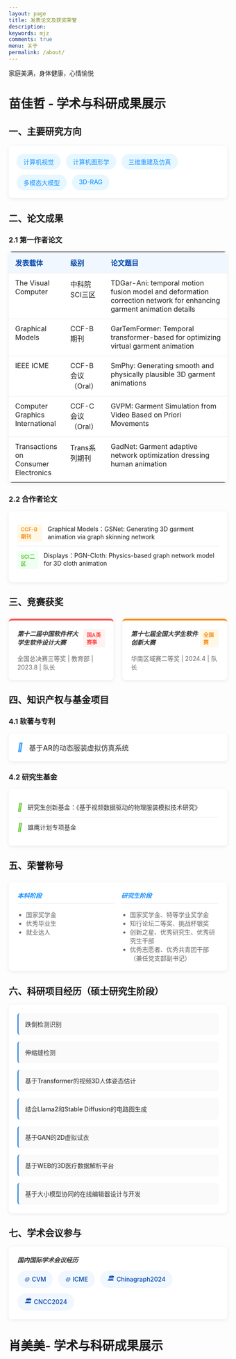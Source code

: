 ```yaml
---
layout: page
title: 发表论文及获奖荣誉
description: 
keywords: mjz
comments: true
menu: 关于
permalink: /about/
---
```

家庭美满，身体健康，心情愉悦

# 苗佳哲 - 学术与科研成果展示

## 一、主要研究方向
<div style="display: flex; flex-wrap: wrap; gap: 12px; margin: 20px 0; padding: 18px; background-color: #fff; border-radius: 8px; box-shadow: 0 2px 8px rgba(0,0,0,0.08);">
  <span style="background-color: #e6f7ff; color: #1890ff; padding: 8px 16px; border-radius: 20px; font-size: 14px; font-weight: 500;">计算机视觉</span>
  <span style="background-color: #e6f7ff; color: #1890ff; padding: 8px 16px; border-radius: 20px; font-size: 14px; font-weight: 500;">计算机图形学</span>
  <span style="background-color: #e6f7ff; color: #1890ff; padding: 8px 16px; border-radius: 20px; font-size: 14px; font-weight: 500;">三维重建及仿真</span>
  <span style="background-color: #e6f7ff; color: #1890ff; padding: 8px 16px; border-radius: 20px; font-size: 14px; font-weight: 500;">多模态大模型</span>
  <span style="background-color: #e6f7ff; color: #1890ff; padding: 8px 16px; border-radius: 20px; font-size: 14px; font-weight: 500;">3D-RAG</span>
</div>

## 二、论文成果
### 2.1 第一作者论文
<div style="margin-bottom: 25px; background-color: #fff; border-radius: 8px; box-shadow: 0 2px 8px rgba(0,0,0,0.08); overflow: hidden;">
  <table style="width: 100%; border-collapse: collapse; margin: 0;">
    <thead>
      <tr style="background-color: #f0f7ff; color: #0047ab;">
        <th style="padding: 12px 15px; text-align: left; border-bottom: 1px solid #eee; width: 25%;">发表载体</th>
        <th style="padding: 12px 15px; text-align: left; border-bottom: 1px solid #eee; width: 15%;">级别</th>
        <th style="padding: 12px 15px; text-align: left; border-bottom: 1px solid #eee; width: 60%;">论文题目</th>
      </tr>
    </thead>
    <tbody>
      <tr>
        <td style="padding: 12px 15px; border-bottom: 1px solid #eee; vertical-align: top;">The Visual Computer</td>
        <td style="padding: 12px 15px; border-bottom: 1px solid #eee; vertical-align: top;">中科院SCI三区</td>
        <td style="padding: 12px 15px; border-bottom: 1px solid #eee; vertical-align: top;">TDGar-Ani: temporal motion fusion model and deformation correction network for enhancing garment animation details</td>
      </tr>
      <tr>
        <td style="padding: 12px 15px; border-bottom: 1px solid #eee; vertical-align: top;">Graphical Models</td>
        <td style="padding: 12px 15px; border-bottom: 1px solid #eee; vertical-align: top;">CCF-B期刊</td>
        <td style="padding: 12px 15px; border-bottom: 1px solid #eee; vertical-align: top;">GarTemFormer: Temporal transformer-based for optimizing virtual garment animation</td>
      </tr>
      <tr>
        <td style="padding: 12px 15px; border-bottom: 1px solid #eee; vertical-align: top;">IEEE ICME</td>
        <td style="padding: 12px 15px; border-bottom: 1px solid #eee; vertical-align: top;">CCF-B会议（Oral）</td>
        <td style="padding: 12px 15px; border-bottom: 1px solid #eee; vertical-align: top;">SmPhy: Generating smooth and physically plausible 3D garment animations</td>
      </tr>
      <tr>
        <td style="padding: 12px 15px; border-bottom: 1px solid #eee; vertical-align: top;">Computer Graphics International</td>
        <td style="padding: 12px 15px; border-bottom: 1px solid #eee; vertical-align: top;">CCF-C会议（Oral）</td>
        <td style="padding: 12px 15px; border-bottom: 1px solid #eee; vertical-align: top;">GVPM: Garment Simulation from Video Based on Priori Movements</td>
      </tr>
      <tr>
        <td style="padding: 12px 15px; vertical-align: top;">Transactions on Consumer Electronics</td>
        <td style="padding: 12px 15px; vertical-align: top;">Trans系列期刊</td>
        <td style="padding: 12px 15px; vertical-align: top;">GadNet: Garment adaptive network optimization dressing human animation</td>
      </tr>
    </tbody>
  </table>
</div>

### 2.2 合作者论文
<div style="background-color: #fff; border-radius: 8px; box-shadow: 0 2px 8px rgba(0,0,0,0.08); padding: 20px;">
  <ul style="list-style-type: none; padding: 0; margin: 0;">
    <li style="padding: 10px 0; border-bottom: 1px solid #eee; display: flex; align-items: flex-start;">
      <span style="background-color: #fff8e6; color: #fa8c16; padding: 4px 8px; border-radius: 4px; margin-right: 12px; font-size: 12px; font-weight: 600;">CCF-B期刊</span>
      <div>
        <span style="font-weight: 500; color: #333;">Graphical Models</span>：GSNet: Generating 3D garment animation via graph skinning network
      </div>
    </li>
    <li style="padding: 10px 0; display: flex; align-items: flex-start;">
      <span style="background-color: #f0fff4; color: #52c41a; padding: 4px 8px; border-radius: 4px; margin-right: 12px; font-size: 12px; font-weight: 600;">SCI二区</span>
      <div>
        <span style="font-weight: 500; color: #333;">Displays</span>：PGN-Cloth: Physics-based graph network model for 3D cloth animation
      </div>
    </li>
  </ul>
</div>

## 三、竞赛获奖
<div style="display: grid; grid-template-columns: 1fr 1fr; gap: 20px; margin: 25px 0;">
  <div style="background-color: #fff; border-radius: 8px; box-shadow: 0 2px 8px rgba(0,0,0,0.08); padding: 20px; border-top: 4px solid #ff4d4f;">
    <div style="display: flex; justify-content: space-between; align-items-center; margin-bottom: 15px;">
      <h5 style="margin: 0; color: #333;">第十二届中国软件杯大学生软件设计大赛</h5>
      <span style="background-color: #fff2f0; color: #ff4d4f; padding: 4px 8px; border-radius: 4px; font-size: 12px; font-weight: 600;">国A类赛事</span>
    </div>
    <p style="margin: 0; color: #666; font-size: 14px;">全国总决赛三等奖 | 教育部 | 2023.8 | 队长</p>
  </div>
  <div style="background-color: #fff; border-radius: 8px; box-shadow: 0 2px 8px rgba(0,0,0,0.08); padding: 20px; border-top: 4px solid #fa8c16;">
    <div style="display: flex; justify-content: space-between; align-items-center; margin-bottom: 15px;">
      <h5 style="margin: 0; color: #333;">第十七届全国大学生软件创新大赛</h5>
      <span style="background-color: #fff8e6; color: #fa8c16; padding: 4px 8px; border-radius: 4px; font-size: 12px; font-weight: 600;">全国赛</span>
    </div>
    <p style="margin: 0; color: #666; font-size: 14px;">华南区域赛二等奖 | 2024.4 | 队长</p>
  </div>
</div>

## 四、知识产权与基金项目
### 4.1 软著与专利
<div style="background-color: #fff; border-radius: 8px; box-shadow: 0 2px 8px rgba(0,0,0,0.08); padding: 20px; margin-bottom: 20px;">
  <i style="color: #1890ff; font-size: 20px; margin-right: 10px;">📝</i>
  <span style="font-size: 16px; font-weight: 500; color: #333;">基于AR的动态服装虚拟仿真系统</span>
</div>

### 4.2 研究生基金
<div style="background-color: #fff; border-radius: 8px; box-shadow: 0 2px 8px rgba(0,0,0,0.08); padding: 20px;">
  <ul style="list-style-type: none; padding: 0; margin: 0;">
    <li style="padding: 12px 0; border-bottom: 1px solid #eee; display: flex; align-items: center;">
      <i style="color: #52c41a; margin-right: 12px; font-size: 18px;">🔬</i>
      <span style="color: #333;">研究生创新基金：《基于视频数据驱动的物理服装模拟技术研究》</span>
    </li>
    <li style="padding: 12px 0; display: flex; align-items: center;">
      <i style="color: #52c41a; margin-right: 12px; font-size: 18px;">🚀</i>
      <span style="color: #333;">雄鹰计划专项基金</span>
    </li>
  </ul>
</div>

## 五、荣誉称号
<div style="background-color: #fff; border-radius: 8px; box-shadow: 0 2px 8px rgba(0,0,0,0.08); padding: 20px; margin: 25px 0;">
  <div style="display: grid; grid-template-columns: 1fr 1fr; gap: 15px;">
    <div>
      <h5 style="color: #1890ff; margin-top: 0; margin-bottom: 15px; border-bottom: 1px solid #eee; padding-bottom: 8px;">本科阶段</h5>
      <ul style="list-style-type: disc; padding-left: 20px; margin: 0; color: #666;">
        <li>国家奖学金</li>
        <li>优秀毕业生</li>
        <li>就业达人</li>
      </ul>
    </div>
    <div>
      <h5 style="color: #1890ff; margin-top: 0; margin-bottom: 15px; border-bottom: 1px solid #eee; padding-bottom: 8px;">研究生阶段</h5>
      <ul style="list-style-type: disc; padding-left: 20px; margin: 0; color: #666;">
        <li>国家奖学金、特等学业奖学金</li>
        <li>知行论坛二等奖、挑战杯银奖</li>
        <li>创新之星、优秀研究生、优秀研究生干部</li>
        <li>优秀志愿者、优秀共青团干部（兼任党支部副书记）</li>
      </ul>
    </div>
  </div>
</div>

## 六、科研项目经历（硕士研究生阶段）
<div style="background-color: #fff; border-radius: 8px; box-shadow: 0 2px 8px rgba(0,0,0,0.08); padding: 20px; margin-bottom: 25px;">
  <div style="display: flex; flex-wrap: wrap; gap: 15px;">
    <div style="flex: 1; min-width: 280px; padding: 15px; background-color: #fafafa; border-radius: 6px; border-left: 3px solid #4a90e2;">
      <p style="margin: 0; color: #333; font-weight: 500;">跌倒检测识别</p>
    </div>
    <div style="flex: 1; min-width: 280px; padding: 15px; background-color: #fafafa; border-radius: 6px; border-left: 3px solid #4a90e2;">
      <p style="margin: 0; color: #333; font-weight: 500;">伸缩缝检测</p>
    </div>
    <div style="flex: 1; min-width: 280px; padding: 15px; background-color: #fafafa; border-radius: 6px; border-left: 3px solid #4a90e2;">
      <p style="margin: 0; color: #333; font-weight: 500;">基于Transformer的视频3D人体姿态估计</p>
    </div>
    <div style="flex: 1; min-width: 280px; padding: 15px; background-color: #fafafa; border-radius: 6px; border-left: 3px solid #4a90e2;">
      <p style="margin: 0; color: #333; font-weight: 500;">结合Llama2和Stable Diffusion的电路图生成</p>
    </div>
    <div style="flex: 1; min-width: 280px; padding: 15px; background-color: #fafafa; border-radius: 6px; border-left: 3px solid #4a90e2;">
      <p style="margin: 0; color: #333; font-weight: 500;">基于GAN的2D虚拟试衣</p>
    </div>
    <div style="flex: 1; min-width: 280px; padding: 15px; background-color: #fafafa; border-radius: 6px; border-left: 3px solid #4a90e2;">
      <p style="margin: 0; color: #333; font-weight: 500;">基于WEB的3D医疗数据解析平台</p>
    </div>
    <div style="flex: 1; min-width: 280px; padding: 15px; background-color: #fafafa; border-radius: 6px; border-left: 3px solid #4a90e2;">
      <p style="margin: 0; color: #333; font-weight: 500;">基于大小模型协同的在线编辑器设计与开发</p>
    </div>
  </div>
</div>

## 七、学术会议参与
<div style="background-color: #fff; border-radius: 8px; box-shadow: 0 2px 8px rgba(0,0,0,0.08); padding: 20px;">
  <h5 style="color: #333; margin-top: 0; margin-bottom: 15px;">国内国际学术会议经历</h5>
  <div style="display: flex; flex-wrap: wrap; gap: 12px;">
    <span style="background-color: #f0f7ff; color: #0047ab; padding: 8px 16px; border-radius: 20px; font-size: 14px; font-weight: 500; display: flex; align-items: center;">
      <i style="margin-right: 6px;">🌐</i>CVM
    </span>
    <span style="background-color: #f0f7ff; color: #0047ab; padding: 8px 16px; border-radius: 20px; font-size: 14px; font-weight: 500; display: flex; align-items: center;">
      <i style="margin-right: 6px;">🌐</i>ICME
    </span>
    <span style="background-color: #f0f7ff; color: #0047ab; padding: 8px 16px; border-radius: 20px; font-size: 14px; font-weight: 500; display: flex; align-items: center;">
      <i style="margin-right: 6px;">🏛️</i>Chinagraph2024
    </span>
    <span style="background-color: #f0f7ff; color: #0047ab; padding: 8px 16px; border-radius: 20px; font-size: 14px; font-weight: 500; display: flex; align-items: center;">
      <i style="margin-right: 6px;">🏛️</i>CNCC2024
    </span>
  </div>
</div>

# 肖美美- 学术与科研成果展示

 